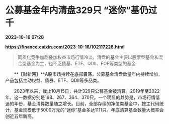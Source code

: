 # 公募基金年内清盘329只 “迷你”基仍过千

**2023-10-16 07:28**

**https://finance.caixin.com/2023-10-16/102117228.html**

> 同质化竞争加剧叠加权益市场行情冷淡，清盘的基金主要以股票型基金和混合型基金为主，也不乏债基、ETF、QDII、FOF等类型的基金

  

　　**【财新网】**A股市场持续在底部震荡，公募基金清盘数量年内持续增加，产品包括主动权益、债券、ETF、QDII等多品类。

　　2023年以来，截止10月15日，共计329只公募基金被清算。2019年至2022年，这一数据分别是198、267、364、370只。一个明显的趋势是，市场行情低迷的年份，基金清算数量随之增长。目前，全部存续的净值类基金中，按主代码统计，基金规模低于5000万元的“迷你”基金多达1111只。年底清算基金数量大概率会创近五年新高。